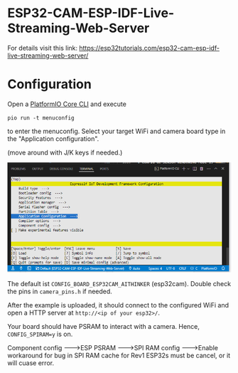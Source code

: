 # ESP32-CAM-ESP-IDF-Live-Streaming-Web-Server

For details visit this link:
https://esp32tutorials.com/esp32-cam-esp-idf-live-streaming-web-server/

# Configuration

Open a [PlatformIO Core CLI](https://docs.platformio.org/en/latest/integration/ide/vscode.html#platformio-core-cli) and execute
```
pio run -t menuconfig
```

to enter the menuconfig. Select your target WiFi and camera board type in the "Application configuration".

(move around with J/K keys if needed.)

![config](config.png)

The default ist `CONFIG_BOARD_ESP32CAM_AITHINKER` (esp32cam). Double check the pins in `camera_pins.h` if needed.

After the example is uploaded, it should connect to the configured WiFi and open a HTTP server at `http://<ip of your esp32>/`.

Your board should have PSRAM to interact with a camera. Hence, `CONFIG_SPIRAM=y` is on.

Component config  --->ESP PSRAM  --->SPI RAM config  --->Enable workaround for bug in SPI RAM cache for Rev1 ESP32s  must be cancel, or it will cuase error.
